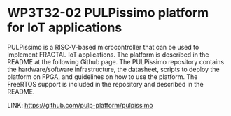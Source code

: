 # WP3T32-02 PULPissimo platform for IoT applications
 
PULPissimo is a RISC-V-based microcontroller that can be used to implement FRACTAL IoT applications. The platform is described in the README at the following Github page. The PULPissimo repository contains the hardware/software infrastructure, the datasheet, scripts to deploy the platform on FPGA, and guidelines on how to use the platform. The FreeRTOS support is included in the repository and described in the README.


LINK: https://github.com/pulp-platform/pulpissimo

